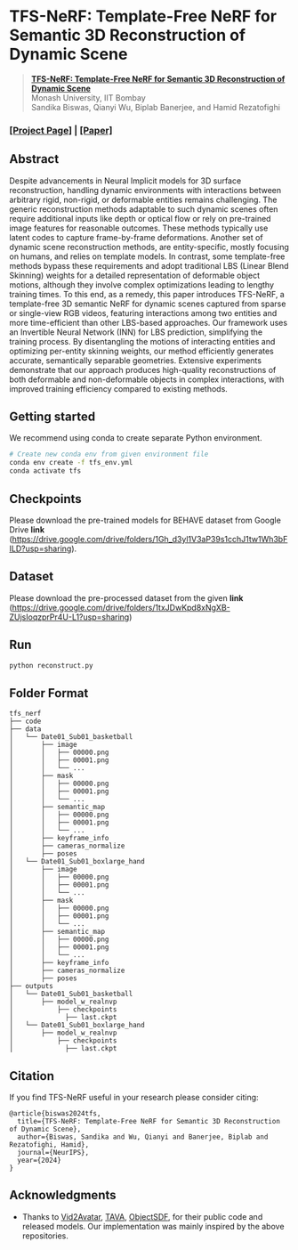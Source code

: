 # TFS-NeRF: Template-Free NeRF for Semantic 3D Reconstruction of Dynamic Scene


> [**TFS-NeRF: Template-Free NeRF for Semantic 3D Reconstruction of Dynamic Scene**](https://sbsws88.github.io/tfs_nerf/)            
> Monash University, IIT Bombay   
> Sandika Biswas, Qianyi Wu, Biplab Banerjee, and Hamid Rezatofighi   

### [**[Project Page]**](https://sbsws88.github.io/tfs_nerf/) **|** [**[Paper]**](https://arxiv.org/abs/2409.17459)

Abstract
-----------------
Despite advancements in Neural Implicit models for 3D surface reconstruction, handling dynamic environments with interactions between arbitrary rigid, non-rigid, or deformable entities remains challenging. The generic reconstruction methods adaptable to such dynamic scenes often require additional inputs like depth or optical flow or rely on pre-trained image features for reasonable outcomes. These methods typically use latent codes to capture frame-by-frame deformations. Another set of dynamic scene reconstruction methods, are entity-specific, mostly focusing on humans, and relies on template models. In contrast, some template-free methods bypass these requirements and adopt traditional LBS (Linear Blend Skinning) weights for a detailed representation of deformable object motions, although they involve complex optimizations leading to lengthy training times. To this end, as a remedy, this paper introduces TFS-NeRF, a template-free 3D semantic NeRF for dynamic scenes captured from sparse or single-view RGB videos, featuring interactions among two entities and more time-efficient than other LBS-based approaches. Our framework uses an Invertible Neural Network (INN) for LBS prediction, simplifying the training process. By disentangling the motions of interacting entities and optimizing per-entity skinning weights, our method efficiently generates accurate, semantically separable geometries. Extensive experiments demonstrate that our approach produces high-quality reconstructions of both deformable and non-deformable objects in complex interactions, with improved training efficiency compared to existing methods. 

Getting started
-----------------
We recommend using conda to create separate Python environment.
```bash
# Create new conda env from given environment file
conda env create -f tfs_env.yml
conda activate tfs

```

Checkpoints
-----------------
Please download the pre-trained models for BEHAVE dataset from Google Drive **link** (https://drive.google.com/drive/folders/1Gh_d3yl1V3aP39s1cchJ1tw1Wh3bFILD?usp=sharing).

Dataset
-----------------

Please download the pre-processed dataset from the given **link** (https://drive.google.com/drive/folders/1txJDwKpd8xNgXB-ZUjsIoqzprPr4U-L1?usp=sharing) 

Run
-----------------

```bash
python reconstruct.py
```

Folder Format
-----------------
```
tfs_nerf
├── code
├── data
│   └── Date01_Sub01_basketball
│   	├── image
│       │   ├── 00000.png
│       │   ├── 00001.png
│       │   └── ...
│   	├── mask
│      	│   ├── 00000.png
│       │   ├── 00001.png
│       │   └── ...
│   	├── semantic_map
│      	│   ├── 00000.png
│       │   ├── 00001.png
│       │   └── ...
│   	├── keyframe_info
│   	├── cameras_normalize
│   	├── poses
│   └── Date01_Sub01_boxlarge_hand
│   	├── image
│       │   ├── 00000.png
│       │   ├── 00001.png
│       │   └── ...
│   	├── mask
│      	│   ├── 00000.png
│       │   ├── 00001.png
│       │   └── ...
│   	├── semantic_map
│      	│   ├── 00000.png
│       │   ├── 00001.png
│       │   └── ...
│   	├── keyframe_info
│   	├── cameras_normalize
│   	├── poses
├── outputs
│   └── Date01_Sub01_basketball
│   	├── model_w_realnvp
│   	    ├── checkpoints
│             ├── last.ckpt
│   └── Date01_Sub01_boxlarge_hand
│   	├── model_w_realnvp
│   	    ├── checkpoints
│             ├── last.ckpt
```

Citation
---------------
If you find TFS-NeRF useful in your research please consider citing:
```
@article{biswas2024tfs,
  title={TFS-NeRF: Template-Free NeRF for Semantic 3D Reconstruction of Dynamic Scene},
  author={Biswas, Sandika and Wu, Qianyi and Banerjee, Biplab and Rezatofighi, Hamid},
  journal={NeurIPS},
  year={2024}
}
```

## Acknowledgments
- Thanks to [Vid2Avatar](https://github.com/MoyGcc/vid2avatar/tree/main), [TAVA](https://github.com/facebookresearch/tava), [ObjectSDF](https://github.com/QianyiWu/objsdf), for their public code and released models. Our implementation was mainly inspired by the above repositories.
